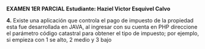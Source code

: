 **EXAMEN 1ER PARCIAL**
**Estudiante: Haziel Victor Esquivel Calvo**

**4.** Existe una aplicación que controla el pago de impuesto de la propiedad esta fue desarrollada en JAVA, al ingresar con su cuenta en PHP direccione el parámetro código catastral para obtener el tipo de impuesto; por ejemplo, si empieza con 1 se alto, 2 medio y 3 bajo
